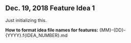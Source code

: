 ## Dec. 19, 2018 Feature Idea 1
Just initializing this.

**How to format idea file names for features:**
{MM}-{DD}-{YYYY}.f{IDEA_NUMBER}.md